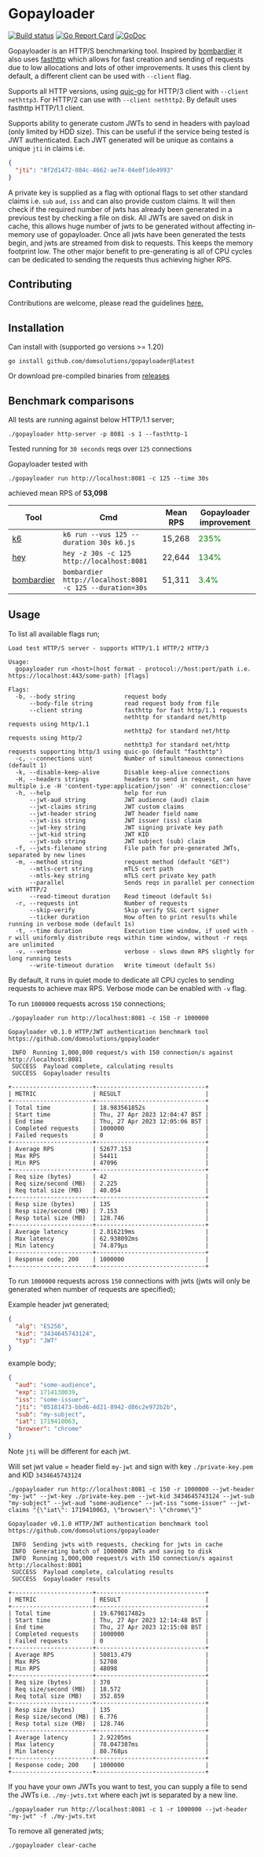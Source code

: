 # Gopayloader

[![Build status](https://github.com/domsolutions/gopayloader/actions/workflows/go.yml/badge.svg)](https://github.com/domsolutions/gopayloader/actions/workflows/go.yml)
[![Go Report Card](https://goreportcard.com/badge/github.com/domsolutions/gopayloader)](https://goreportcard.com/report/github.com/domsolutions/gopayloader)
[![GoDoc](https://godoc.org/github.com/domsolutions/gopayloader?status.svg)](http://godoc.org/github.com/domsolutions/gopayloader)

Gopayloader is an HTTP/S benchmarking tool. Inspired by [bombardier](https://github.com/codesenberg/bombardier/) it also uses [fasthttp](https://github.com/valyala/fasthttp) which allows for fast creation and sending of requests due to low allocations and lots of other improvements.
It uses this client by default, a different client can be used with `--client` flag.

Supports all HTTP versions, using [quic-go](https://github.com/quic-go/quic-go) for HTTP/3 client with `--client nethttp3`. For HTTP/2 can use  with `--client nethttp2`. By default uses fasthttp HTTP/1.1 client.

Supports ability to generate custom JWTs to send in headers with payload (only limited by HDD size). This can be useful if the service being
tested is JWT authenticated. Each JWT generated will be unique as contains a unique `jti` in claims i.e.

```json
{
  "jti": "8f2d1472-084c-4662-ae74-04e0f1de4993"
}
```

A private key is supplied as a flag with optional flags to set other standard claims i.e. `sub` `aud`, `iss` and can also provide custom claims. It will then check if the required number of jwts has already
been generated in a previous test by checking a file on disk. All JWTs are saved on disk in cache, this allows
huge number of jwts to be generated without affecting in-memory use of gopayloader. Once all jwts have been generated
the tests begin, and jwts are streamed from disk to requests. This keeps the memory footprint low. The other major benefit to pre-generating
is all of CPU cycles can be dedicated to sending the requests thus achieving higher RPS.

## Contributing

Contributions are welcome, please read the guidelines [here.](./CONTRIBUTING.md)

## Installation

Can install with (supported go versions >= 1.20)

```shell
go install github.com/domsolutions/gopayloader@latest 
```

Or download pre-compiled binaries from [releases](https://github.com/domsolutions/gopayloader/releases)

## Benchmark comparisons

All tests are running against below HTTP/1.1 server;

```shell
./gopayloader http-server -p 8081 -s 1 --fasthttp-1
```

Tested running for `30 seconds` reqs over `125` connections

Gopayloader tested with
```shell
./gopayloader run http://localhost:8081 -c 125 --time 30s 
```

achieved mean RPS of **53,098**

| Tool                                                     | Cmd                                                      | Mean RPS | Gopayloader improvement               |
|----------------------------------------------------------|----------------------------------------------------------|----------|---------------------------------------|
| [k6](https://github.com/grafana/k6)                      | `k6 run --vus 125 --duration 30s k6.js`                  | 15,268   | <span style="color:green">235%</span> |
| [hey](https://github.com/rakyll/hey)                     | `hey -z 30s -c 125 http://localhost:8081`                | 22,644   | <span style="color:green">134%</span> |
| [bombardier](https://github.com/codesenberg/bombardier/) | `bombardier http://localhost:8081 -c 125 --duration=30s` | 51,311   | <span style="color:green">3.4%</span> |


## Usage

To list all available flags run;

```shell
Load test HTTP/S server - supports HTTP/1.1 HTTP/2 HTTP/3

Usage:
  gopayloader run <host>(host format - protocol://host:port/path i.e. https://localhost:443/some-path) [flags]

Flags:
  -b, --body string              request body
      --body-file string         read request body from file
      --client string            fasthttp for fast http/1.1 requests
                                 nethttp for standard net/http requests using http/1.1
                                 nethttp2 for standard net/http requests using http/2
                                 nethttp3 for standard net/http requests supporting http/3 using quic-go (default "fasthttp")
  -c, --connections uint         Number of simultaneous connections (default 1)
  -k, --disable-keep-alive       Disable keep-alive connections
  -H, --headers strings          headers to send in request, can have multiple i.e -H 'content-type:application/json' -H' connection:close'
  -h, --help                     help for run
      --jwt-aud string           JWT audience (aud) claim
      --jwt-claims string        JWT custom claims
      --jwt-header string        JWT header field name
      --jwt-iss string           JWT issuer (iss) claim
      --jwt-key string           JWT signing private key path
      --jwt-kid string           JWT KID
      --jwt-sub string           JWT subject (sub) claim
  -f, --jwts-filename string     File path for pre-generated JWTs, separated by new lines
  -m, --method string            request method (default "GET")
      --mtls-cert string         mTLS cert path
      --mtls-key string          mTLS cert private key path
      --parallel                 Sends reqs in parallel per connection with HTTP/2
      --read-timeout duration    Read timeout (default 5s)
  -r, --requests int             Number of requests
      --skip-verify              Skip verify SSL cert signer
      --ticker duration          How often to print results while running in verbose mode (default 1s)
  -t, --time duration            Execution time window, if used with -r will uniformly distribute reqs within time window, without -r reqs are unlimited
  -v, --verbose                  verbose - slows down RPS slightly for long running tests
      --write-timeout duration   Write timeout (default 5s)

```

By default, it runs in quiet mode to dedicate all CPU cycles to sending requests to achieve max RPS. Verbose
mode can be enabled with `-v` flag.

To run `1000000` requests across `150` connections;

```shell
./gopayloader run http://localhost:8081 -c 150 -r 1000000 

Gopayloader v0.1.0 HTTP/JWT authentication benchmark tool 
https://github.com/domsolutions/gopayloader

 INFO  Running 1,000,000 request/s with 150 connection/s against http://localhost:8081
 SUCCESS  Payload complete, calculating results
 SUCCESS  Gopayloader results 

+-----------------------+-------------------------------+
| METRIC                | RESULT                        |
+-----------------------+-------------------------------+
| Total time            | 18.983561852s                 |
| Start time            | Thu, 27 Apr 2023 12:04:47 BST |
| End time              | Thu, 27 Apr 2023 12:05:06 BST |
| Completed requests    | 1000000                       |
| Failed requests       | 0                             |
+-----------------------+-------------------------------+
| Average RPS           | 52677.153                     |
| Max RPS               | 54411                         |
| Min RPS               | 47096                         |
+-----------------------+-------------------------------+
| Req size (bytes)      | 42                            |
| Req size/second (MB)  | 2.225                         |
| Req total size (MB)   | 40.054                        |
+-----------------------+-------------------------------+
| Resp size (bytes)     | 135                           |
| Resp size/second (MB) | 7.153                         |
| Resp total size (MB)  | 128.746                       |
+-----------------------+-------------------------------+
| Average latency       | 2.816219ms                    |
| Max latency           | 62.938092ms                   |
| Min latency           | 74.879µs                      |
+-----------------------+-------------------------------+
| Response code; 200    | 1000000                       |
+-----------------------+-------------------------------+
```

To run `1000000` requests across `150` connections with jwts (jwts will only be generated when number of requests are specified);

Example header jwt generated;

```json
{
  "alg": "ES256",
  "kid": "3434645743124",
  "typ": "JWT"
}
```

example body;

```json
{
  "aud": "some-audience",
  "exp": 1714130039,
  "iss": "some-issuer",
  "jti": "05181473-bbd6-4d21-8942-d86c2e972b2b",
  "sub": "my-subject",
  "iat": 1719410063,
  "browser": "chrome"
}
```

Note `jti` will be different for each jwt.

Will set jwt value = header field `my-jwt` and sign with key `./private-key.pem` and KID `3434645743124`

`./gopayloader run http://localhost:8081 -c 150 -r 1000000 --jwt-header "my-jwt" --jwt-key ./private-key.pem --jwt-kid 3434645743124 --jwt-sub "my-subject" --jwt-aud "some-audience" --jwt-iss "some-issuer" --jwt-claims "{\"iat\": 1719410063, \"browser\": \"chrome\"}"`

```shell
Gopayloader v0.1.0 HTTP/JWT authentication benchmark tool 
https://github.com/domsolutions/gopayloader

 INFO  Sending jwts with requests, checking for jwts in cache
 INFO  Generating batch of 1000000 JWTs and saving to disk
 INFO  Running 1,000,000 request/s with 150 connection/s against http://localhost:8081
 SUCCESS  Payload complete, calculating results
 SUCCESS  Gopayloader results 

+-----------------------+-------------------------------+
| METRIC                | RESULT                        |
+-----------------------+-------------------------------+
| Total time            | 19.679817482s                 |
| Start time            | Thu, 27 Apr 2023 12:14:48 BST |
| End time              | Thu, 27 Apr 2023 12:15:08 BST |
| Completed requests    | 1000000                       |
| Failed requests       | 0                             |
+-----------------------+-------------------------------+
| Average RPS           | 50813.479                     |
| Max RPS               | 52708                         |
| Min RPS               | 48098                         |
+-----------------------+-------------------------------+
| Req size (bytes)      | 370                           |
| Req size/second (MB)  | 18.572                        |
| Req total size (MB)   | 352.859                       |
+-----------------------+-------------------------------+
| Resp size (bytes)     | 135                           |
| Resp size/second (MB) | 6.776                         |
| Resp total size (MB)  | 128.746                       |
+-----------------------+-------------------------------+
| Average latency       | 2.92205ms                     |
| Max latency           | 78.047387ms                   |
| Min latency           | 80.768µs                      |
+-----------------------+-------------------------------+
| Response code; 200    | 1000000                       |
+-----------------------+-------------------------------+
```

If you have your own JWTs you want to test, you can supply a file to send the JWTs i.e. `./my-jwts.txt` where each jwt is separated by a new line.

```shell
./gopayloader run http://localhost:8081 -c 1 -r 1000000 --jwt-header "my-jwt" -f ./my-jwts.txt
```


To remove all generated jwts;

```shell
./gopayloader clear-cache 
```
